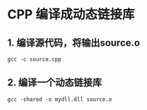 # CPP 编译成动态链接库

##  1. 编译源代码，将输出source.o

```
gcc -c source.cpp
```

## 2. 编译一个动态链接库

```
gcc -shared -o mydll.dll source.o
```